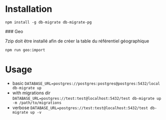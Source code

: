 # Installation

```
npm install -g db-migrate db-migrate-pg
```

### Geo

7zip doit être installé afin de créer la table du référentiel géographique

```
npm run geo:import
```

# Usage

- basic
  `DATABASE_URL=postgres://postgres:postgres@postgres:5432/local db-migrate up`
- with migrations dir
  `DATABASE_URL=postgres://test:test@localhost:5432/test db-migrate up -m /path/to/migrations`
- verbose
  `DATABASE_URL=postgres://test:test@localhost:5432/test db-migrate up -v`
